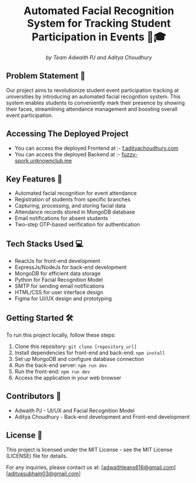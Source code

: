 <h1 align="center">Automated Facial Recognition System for Tracking Student Participation in Events 📸🎓</h1>

<p align="center"><em>by Team Adwaith PJ and Aditya Choudhury</em></p>

## Problem Statement 🎉

Our project aims to revolutionize student event participation tracking at universities by introducing an automated facial recognition system. This system enables students to conveniently mark their presence by showing their faces, streamlining attendance management and boosting overall event participation.

## Accessing The Deployed Project
 - You can access the deployed Frontend at :- <a href="https://f.adityachoudhury.com" target="_blank">f.adityachoudhury.com</a>
 - You can access the deployed Backend at :- <a href="https://fuzzy-spork.unknownclub.me" target="_blank">fuzzy-spork.unknownclub.me</a>

## Key Features 🚀

- Automated facial recognition for event attendance
- Registration of students from specific branches
- Capturing, processing, and storing facial data
- Attendance records stored in MongoDB database
- Email notifications for absent students
- Two-step OTP-based verification for authentication

## Tech Stacks Used 💻

- ReactJs for front-end development
- ExpressJs/NodeJs for back-end development
- MongoDB for efficient data storage
- Python for Facial Recognition Model
- SMTP for sending email notifications
- HTML/CSS for user interface design
- Figma for UI/UX design and prototyping

## Getting Started 🛠️

To run this project locally, follow these steps:

1. Clone this repository: `git clone [repository_url]`
2. Install dependencies for front-end and back-end: `npm install`
3. Set up MongoDB and configure database connection
4. Run the back-end server: `npm run dev`
5. Run the front-end: `npm run dev`
6. Access the application in your web browser

## Contributors 👥

- Adwaith PJ - UI/UX and Facial Recognition Model
- Aditya Choudhury - Back-end development and Front-end development

## License 📜

This project is licensed under the MIT License - see the MIT License (LICENSE) file for details.

For any inquiries, please contact us at: [adwaithleans616@gmail.com][adityasubham03@gmail.com]
